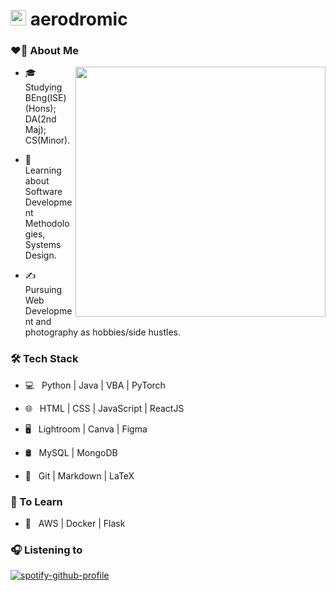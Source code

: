 # <img src="https://media.giphy.com/media/dxn6fRlTIShoeBr69N/giphy.gif" width="25"> aerodromic

### ❤️‍🔥 About Me

<img align="right" width="400" src="https://cdn.dribbble.com/users/330915/screenshots/3587000/media/cf9c914d04e017ab821bab2ee0bb87cb.gif">

- 🎓 &nbsp; Studying BEng(ISE)(Hons); DA(2nd Maj); CS(Minor).

- 🌱 &nbsp; Learning about Software Development Methodologies, Systems Design.

- ✍️ &nbsp; Pursuing Web Development and photography as hobbies/side hustles.



### 🛠 Tech Stack

- 💻 &nbsp; Python | Java | VBA | PyTorch

- 🌐 &nbsp; HTML | CSS | JavaScript | ReactJS

- 🖥 &nbsp; Lightroom | Canva | Figma

- 🛢 &nbsp; MySQL | MongoDB

- 🔧 &nbsp; Git | Markdown | LaTeX

### 🎯 To Learn

- 🔧 &nbsp; AWS | Docker | Flask

### 🎧 Listening to

[![spotify-github-profile](https://spotify-github-profile.vercel.app/api/view?uid=2152bpf2j53hr2l4hj3ll7zyi&cover_image=true&theme=novatorem&bar_color=53b14f&bar_color_cover=true)](https://spotify-github-profile.vercel.app/api/view?uid=2152bpf2j53hr2l4hj3ll7zyi&redirect=true)
